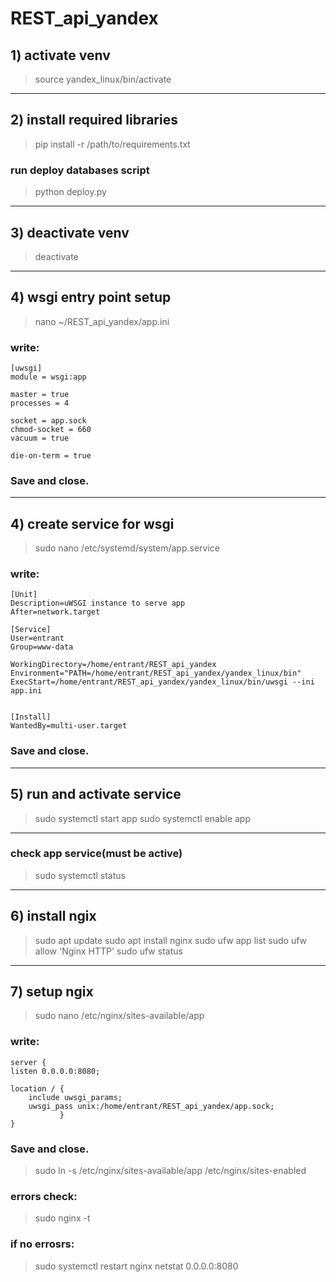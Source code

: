 # REST_api_yandex


## 1) activate venv 
> source yandex_linux/bin/activate
___
## 2) install required libraries
> pip install -r /path/to/requirements.txt
### run deploy databases script
> python deploy.py
___
## 3) deactivate venv
> deactivate
___
## 4) wsgi entry point setup
> nano ~/REST_api_yandex/app.ini
### write:
```
[uwsgi]
module = wsgi:app

master = true
processes = 4

socket = app.sock
chmod-socket = 660
vacuum = true

die-on-term = true
```
### Save and close.
___
## 4) create service for wsgi
> sudo nano /etc/systemd/system/app.service

### write:
```
[Unit]
Description=uWSGI instance to serve app
After=network.target

[Service]
User=entrant
Group=www-data

WorkingDirectory=/home/entrant/REST_api_yandex
Environment="PATH=/home/entrant/REST_api_yandex/yandex_linux/bin"
ExecStart=/home/entrant/REST_api_yandex/yandex_linux/bin/uwsgi --ini app.ini


[Install]
WantedBy=multi-user.target
```
### Save and close.
___

## 5) run and activate service
> sudo systemctl start app
> sudo systemctl enable app
___
### check app service(must be active)
> sudo systemctl status
___
## 6) install ngix
> sudo apt update
> sudo apt install nginx
> sudo ufw app list
> sudo ufw allow 'Nginx HTTP'
> sudo ufw status
___
## 7) setup ngix
> sudo nano /etc/nginx/sites-available/app

### write:
```
server {
listen 0.0.0.0:8080;

location / {
    include uwsgi_params;
    uwsgi_pass unix:/home/entrant/REST_api_yandex/app.sock;
           }
}
```
### Save and close.
> sudo ln -s /etc/nginx/sites-available/app /etc/nginx/sites-enabled

### errors check:
> sudo nginx -t
### if no errosrs:
> sudo systemctl restart nginx
> netstat 0.0.0.0:8080
